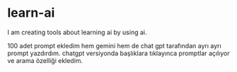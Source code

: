 # learn-ai
I am creating tools about learning ai by using ai.

100 adet prompt ekledim hem gemini hem de chat gpt tarafından ayrı ayrı prompt yazdırdım.
chatgpt versiyonda başlıklara tıklayınca promptlar açılıyor ve arama özelliği ekledim.
